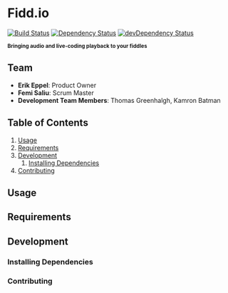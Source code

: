 # Fidd.io
[![Build Status](https://travis-ci.org/deathbears/fiddio.svg?branch=dev)](https://travis-ci.org/deathbears/fiddio)
[![Dependency Status](https://david-dm.org/deathbears/fiddio.svg)](https://david-dm.org/deathbears/fiddio)
[![devDependency Status](https://david-dm.org/deathbears/fiddio/dev-status.svg)](https://david-dm.org/deathbears/fiddio#info=devDependencies)

<p><sup><strong>Bringing audio and live-coding playback to your fiddles</strong></sup></p>

## Team

- __Erik Eppel__: Product Owner
- __Femi Saliu__: Scrum Master
- __Development Team Members__: Thomas Greenhalgh, Kamron Batman

## Table of Contents

1. [Usage](#usage)
1. [Requirements](#requirements)
1. [Development](#development)
    1. [Installing Dependencies](#installing-dependencies)
1. [Contributing](#contributing)

## Usage

> 

## Requirements

## Development

### Installing Dependencies

### Contributing 
